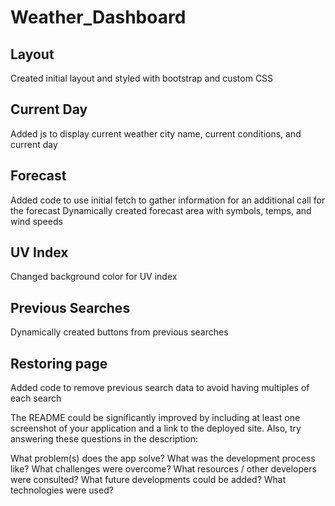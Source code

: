 # Weather_Dashboard

## Layout
Created initial layout and styled with bootstrap and custom CSS

## Current Day
Added js to display current weather city name, current conditions, and current day

## Forecast
Added code to use initial fetch to gather information for an additional call for the forecast
Dynamically created forecast area with symbols, temps, and wind speeds

## UV Index
Changed background color for UV index

## Previous Searches
Dynamically created buttons from previous searches

## Restoring page
Added code to remove previous search data to avoid having multiples of each search



The README could be significantly improved by including at least one screenshot of your application and a link to the deployed site. Also, try answering these questions in the description:

What problem(s) does the app solve? What was the development process like? What challenges were overcome? What resources / other developers were consulted? What future developments could be added? What technologies were used?